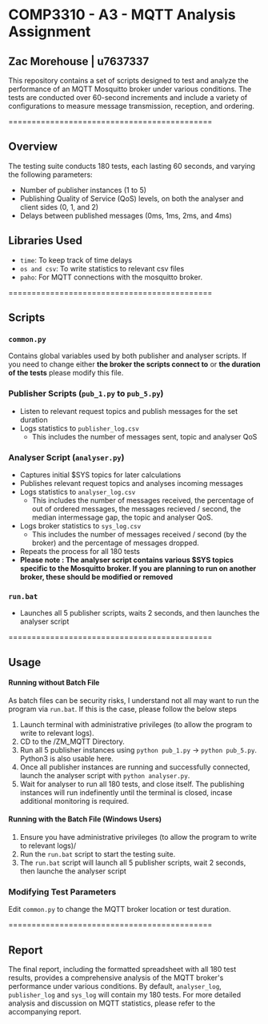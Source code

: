 # COMP3310 - A3 - MQTT Analysis Assignment
## Zac Morehouse | u7637337 

This repository contains a set of scripts designed to test and analyze the performance of an MQTT Mosquitto broker under various conditions. The tests are conducted over 60-second increments and include a variety of configurations to measure message transmission, reception, and ordering.

============================================

## Overview

The testing suite conducts 180 tests, each lasting 60 seconds, and varying the following parameters:
- Number of publisher instances (1 to 5)
- Publishing Quality of Service (QoS) levels, on both the analyser and client sides (0, 1, and 2)
- Delays between published messages (0ms, 1ms, 2ms, and 4ms)

## Libraries Used
- `time`: To keep track of time delays
- `os and csv`: To write statistics to relevant csv files
- `paho`: For MQTT connections with the mosquitto broker. 

============================================

## Scripts

### `common.py`
Contains global variables used by both publisher and analyser scripts. 
If you need to change either **the broker the scripts connect to** or **the duration of the tests** please modify this file. 

### Publisher Scripts (`pub_1.py` to `pub_5.py`)
- Listen to relevant request topics and publish messages for the set duration
- Logs statistics to `publisher_log.csv`
    - This includes the number of messages sent, topic and analyser QoS

### Analyser Script (`analyser.py`)
- Captures initial $SYS topics for later calculations
- Publishes relevant request topics and analyses incoming messages
- Logs statistics to `analyser_log.csv`
    - This includes the number of messages received, the percentage of out of ordered messages, the messages recieved / second, the median intermessage gap, the topic and analyser QoS.
- Logs broker statistics to `sys_log.csv`
    - This includes the number of messages received / second (by the broker) and the percentage of messages dropped.
- Repeats the process for all 180 tests
- **Please note : The analyser script contains various $SYS topics specific to the Mosquitto broker. If you are planning to run on another broker, these should be modified or removed**

### `run.bat`
- Launches all 5 publisher scripts, waits 2 seconds, and then launches the analyser script

============================================

## Usage

#### Running without Batch File
As batch files can be security risks, I understand not all may want to run the program via `run.bat`. If this is the case, please follow the below steps 
1. Launch terminal with administrative privileges (to allow the program to write to relevant logs).
2. CD to the /ZM_MQTT Directory.
3. Run all 5 publisher instances using `python pub_1.py` -> `python pub_5.py`. Python3 is also usable here. 
4. Once all publisher instances are running and successfully connected, launch the analyser script with `python analyser.py`.
5. Wait for analyser to run all 180 tests, and close itself. The publishing instances will run indefinently until the terminal is closed, incase additional monitoring is required. 

#### Running with the Batch File (Windows Users)
1. Ensure you have administrative privileges (to allow the program to write to relevant logs)/
2. Run the `run.bat` script to start the testing suite.
3. The `run.bat` script will launch all 5 publisher scripts, wait 2 seconds, then launche the analyser script

### Modifying Test Parameters
Edit `common.py` to change the MQTT broker location or test duration.

============================================

## Report
The final report, including the formatted spreadsheet with all 180 test results, provides a comprehensive analysis of the MQTT broker's performance under various conditions. By default, `analyser_log`, `publisher_log` and `sys_log` will contain my 180 tests. For more detailed analysis and discussion on MQTT statistics, please refer to the accompanying report.

